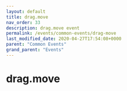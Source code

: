 ```yaml
---
layout: default
title: drag.move 
nav_order: 33
description: drag.move event
permalink: /events/common-events/drag-move
last_modified_date: 2020-04-27T17:54:08+0000
parent: "Common Events"
grand_parent: "Events"
---
```


# drag.move
